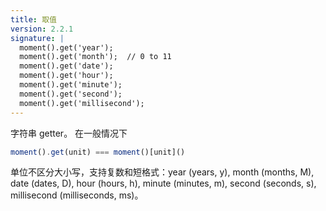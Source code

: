 ```yaml
---
title: 取值
version: 2.2.1
signature: |
  moment().get('year');
  moment().get('month');  // 0 to 11
  moment().get('date');
  moment().get('hour');
  moment().get('minute');
  moment().get('second');
  moment().get('millisecond');
---
```



字符串 getter。 在一般情况下

```javascript
moment().get(unit) === moment()[unit]()
```

单位不区分大小写，支持复数和短格式：year (years,
y), month (months, M), date (dates, D), hour (hours, h), minute (minutes, m),
second (seconds, s), millisecond (milliseconds, ms)。
